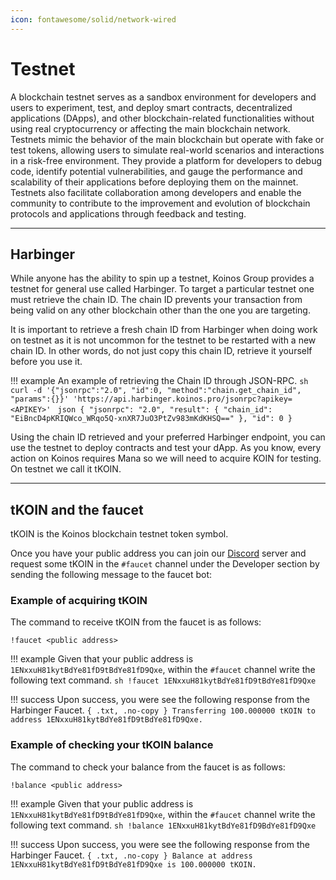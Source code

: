 ```yaml
---
icon: fontawesome/solid/network-wired
---
```


# Testnet
A blockchain testnet serves as a sandbox environment for developers and users to experiment, test, and deploy smart contracts, decentralized applications (DApps), and other blockchain-related functionalities without using real cryptocurrency or affecting the main blockchain network. Testnets mimic the behavior of the main blockchain but operate with fake or test tokens, allowing users to simulate real-world scenarios and interactions in a risk-free environment. They provide a platform for developers to debug code, identify potential vulnerabilities, and gauge the performance and scalability of their applications before deploying them on the mainnet. Testnets also facilitate collaboration among developers and enable the community to contribute to the improvement and evolution of blockchain protocols and applications through feedback and testing.

---
## Harbinger
While anyone has the ability to spin up a testnet, Koinos Group provides a testnet for general use called Harbinger. To target a particular testnet one must retrieve the chain ID. The chain ID prevents your transaction from being valid on any other blockchain other than the one you are targeting.

It is important to retrieve a fresh chain ID from Harbinger when doing work on testnet as it is not uncommon for the testnet to be restarted with a new chain ID. In other words, do not just copy this chain ID, retrieve it yourself before you use it.

!!! example
    An example of retrieving the Chain ID through JSON-RPC.
    ```sh
    curl -d '{"jsonrpc":"2.0", "id":0, "method":"chain.get_chain_id", "params":{}}' 'https://api.harbinger.koinos.pro/jsonrpc?apikey=<APIKEY>'
    ```
    ```json
    {
      "jsonrpc": "2.0",
      "result": {
        "chain_id": "EiBncD4pKRIQWco_WRqo5Q-xnXR7JuO3PtZv983mKdKHSQ=="
      },
      "id": 0
    }
    ```

Using the chain ID retrieved and your preferred Harbinger endpoint, you can use the testnet to deploy contracts and test your dApp. As you know, every action on Koinos requires Mana so we will need to acquire KOIN for testing. On testnet we call it tKOIN.

---
## tKOIN and the faucet
tKOIN is the Koinos blockchain testnet token symbol.

Once you have your public address you can join our [Discord](https://discord.koinos.io) server and request some tKOIN in the `#faucet` channel under the Developer section by sending the following message to the faucet bot:

### Example of acquiring tKOIN
The command to receive tKOIN from the faucet is as follows:
```
!faucet <public address>
```

!!! example
    Given that your public address is `1ENxxuH81kytBdYe81fD9tBdYe81fD9Qxe`, within the `#faucet` channel write the following text command.
    ```sh
    !faucet 1ENxxuH81kytBdYe81fD9tBdYe81fD9Qxe
    ```

!!! success
    Upon success, you were see the following response from the Harbinger Faucet.
    ```{ .txt, .no-copy }
    Transferring 100.000000 tKOIN to address 1ENxxuH81kytBdYe81fD9tBdYe81fD9Qxe.
    ```

### Example of checking your tKOIN balance
The command to check your balance from the faucet is as follows:
```
!balance <public address>
```

!!! example
    Given that your public address is `1ENxxuH81kytBdYe81fD9tBdYe81fD9Qxe`, within the `#faucet` channel write the following text command.
    ```sh
    !balance 1ENxxuH81kytBdYe81fD9BdYe81fD9Qxe
    ```

!!! success
    Upon success, you were see the following response from the Harbinger Faucet.
    ```{ .txt, .no-copy }
    Balance at address 1ENxxuH81kytBdYe81fD9tBdYe81fD9Qxe is 100.000000 tKOIN.
    ```